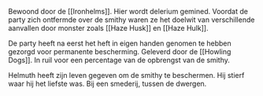 Bewoond door de [[Ironhelms]]. Hier wordt delerium gemined. Voordat de party zich ontfermde over de smithy waren ze het doelwit van verschillende aanvallen door monster zoals [[Haze Husk]] en [[Haze Hulk]].

De party heeft na eerst het heft in eigen handen genomen te hebben gezorgd voor permanente bescherming. Geleverd door de [[Howling Dogs]]. In ruil voor een percentage van de opbrengst van de smithy.

Helmuth heeft zijn leven gegeven om de smithy te beschermen. Hij stierf waar hij het liefste was. Bij een smederij, tussen de dwergen.